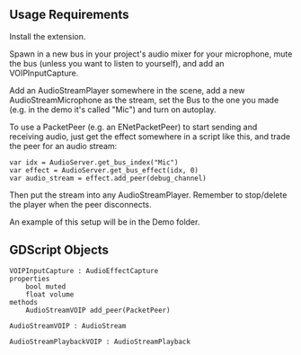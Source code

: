 ## Usage Requirements

Install the extension.

Spawn in a new bus in your project's audio mixer for your microphone, mute the bus (unless you want to listen to yourself), and add an VOIPInputCapture.

Add an AudioStreamPlayer somewhere in the scene, add a new AudioStreamMicrophone as the stream, set the Bus to the one you made (e.g. in the demo it's called "Mic") and turn on autoplay.

To use a PacketPeer (e.g. an ENetPacketPeer) to start sending and receiving audio, just get the effect somewhere in a script like this, and trade the peer for an audio stream:
```
var idx = AudioServer.get_bus_index("Mic")
var effect = AudioServer.get_bus_effect(idx, 0)
var audio_stream = effect.add_peer(debug_channel)
```

Then put the stream into any AudioStreamPlayer. Remember to stop/delete the player when the peer disconnects.

An example of this setup will be in the Demo folder.

## GDScript Objects
```
VOIPInputCapture : AudioEffectCapture
properties
    bool muted
    float volume
methods
    AudioStreamVOIP add_peer(PacketPeer)

AudioStreamVOIP : AudioStream

AudioStreamPlaybackVOIP : AudioStreamPlayback
```